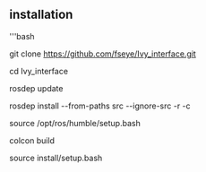 ## installation

'''bash

git clone https://github.com/fseye/Ivy_interface.git

cd Ivy_interface

rosdep update

rosdep install --from-paths src --ignore-src -r -c

source /opt/ros/humble/setup.bash

colcon build

source install/setup.bash
